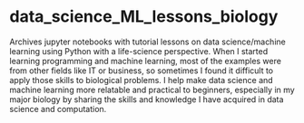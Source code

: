 # data_science_ML_lessons_biology
Archives jupyter notebooks with tutorial lessons on data science/machine learning using Python with a life-science perspective. When I started learning programming and machine learning, most of the examples were from other fields like IT or business, so sometimes  I found it difficult to apply those skills to biological problems. I help make data science and machine learning more relatable and practical to beginners, especially in my major biology by sharing the skills and knowledge I have acquired in data science and computation.
